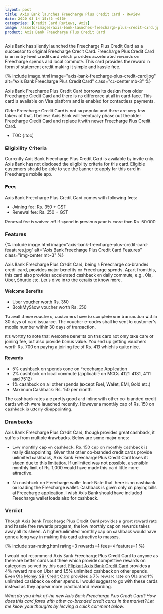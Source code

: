 ```yaml
---
layout: post
title: Axis Bank launches Freecharge Plus Credit Card - Review
date: 2020-03-14 15:48 +0530
categories: [Credit Card Reviews, Axis]
image: /assets/images/axis-bank-launches-freecharge-plus-credit-card.jpg
product: Axis Bank Freecharge Plus Credit Card
---
```


Axis Bank has silently launched the Freecharge Plus Credit Card as a successor to original Freecharge Credit Card. Freecharge Plus Credit Card is an entry level credit card which provides accelerated rewards on Freecharge spends and local commute. This card provides the reward in form of statement credit making it simple and hassle free.

{% include image.html image="axis-bank-freecharge-plus-credit-card.jpg" alt="Axis Bank Freecharge Plus Credit Card" class="cc-center mb-3" %}

Axis Bank Freecharge Plus Credit Card borrows its design from older Freecharge Credit Card and there is no difference at all in card-face. This card is available on Visa platform and is enabled for contactless payments.

Older Freecharge Credit Card is not so popular and there are very few takers of that. I believe Axis Bank will eventually phase out the older Freecharge Credit Card and replace it with newer Freecharge Plus Credit Card.

<!-- prettier-ignore -->
* TOC
{:toc}

### Eligibility Criteria

Currently Axis Bank Freecharge Plus Credit Card is available by invite only. Axis Bank has not disclosed the eligibility criteria for this card. Eligible customers should be able to see the banner to apply for this card in Freecharge mobile app.

### Fees

Axis Bank Freecharge Plus Credit Card comes with following fees:

- Joining fee: Rs. 350 + GST
- Renewal fee: Rs. 350 + GST

Renewal fee is waived off if spend in previous year is more than Rs. 50,000.

### Features

{% include image.html image="axis-bank-freecharge-plus-credit-card-feaatures.jpg" alt="Axis Bank Freecharge Plus Credit Card Features" class="img-center mb-3" %}

Axis Bank Freecharge Plus Credit Card, being a Freecharge co-branded credit card, provides major benefits on Freecharge spends. Apart from this, this card also provides accelerated cashback on daily commute, e.g., Ola, Uber, Shuttle etc. Let's dive in to the details to know more.

#### Welcome Benefits

- Uber voucher worth Rs. 350
- BookMyShow voucher worth Rs. 350

To avail these vouchers, customers have to complete one transaction within 30 days of card issuance. The voucher e-codes shall be sent to customer's mobile number within 30 days of transaction.

It’s worthy to note that welcome benefits on this card not only take care of joining fee, but also provide bonus value. You end up getting vouchers worth Rs. 700 on paying a joining fee of Rs. 413 which is quite nice.

#### Rewards

- 5% cashback on spends done on Freecharge Application
- 2% cashback on local commute (applicable on MCCs 4121, 4131, 4111 and 7512)
- 1% cashback on all other spends (except Fuel, Wallet, EMI, Gold etc.)
- Maximum Cashback: Rs. 150 per month

The cashback rates are pretty good and inline with other co-branded credit cards which were launched recently. However a monthly cap of Rs. 150 on cashback is utterly disappointing.

### Drawbacks

Axis Bank Freecharge Plus Credit Card, though provides great cashback, it suffers from multiple drawbacks. Below are some major ones:

- Low monthly cap on cashback: Rs. 150 cap on monthly cashback is really disappointing. Given that other co-branded credit cards provide unlimited cashback, Axis Bank Freecharge Plus Credit Card loses its sheen due to this limitation. If unlimited was not possible, a sensible monthly limit of Rs. 1,000 would have made this card little more attractive.

- No cashback on Freecharge wallet load: Note that there is no cashback on loading the Freecharge wallet. Cashback is given only on paying bills at Freecharge application. I wish Axis Bank should have included Freecharge wallet loads also for cashback.

### Verdict

Though Axis Bank Freecharge Plus Credit Card provides a great reward rate and hassle free rewards program, the low monthly cap on rewards takes away all its sheen. A higher/unlimited monthly cap on cashback would have gone a long way in making this card attractive to masses.

{% include star-rating.html rating=3 rewards=4 fees=4 features=1 %}

I would not recommend Axis Bank Freecharge Plus Credit Card to anyone as there are better cards out there which provide competitive rewards on categories served by this card. [Flipkart Axis Bank Credit Card](/flipkart-axis-bank-credit-card-review-and-hands-on-experience/) provides a 4% reward rate on Uber and 1.5% unlimited cashback on other spends. Even [Ola Money SBI Credit Card](/ola-in-association-with-sbi-card-launches-ola-money-sbi-credit-card/) provides a 7% reward rate on Ola and 1% unlimited cashback on other spends. I would suggest to go with these cards instead as they appear more practical and rewarding.

_What do you think of the new Axis Bank Freecharge Plus Credit Card? How does this card fares with other co-branded credit cards in the market? Let me know your thoughts by leaving a quick comment below._
